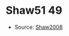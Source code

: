 <a name="material" />

# Shaw51 49
<script type="application/ld+json">
  {
    "@context": "https://schema.org/",
    "@type": "ChemicalSubstance",
    "http://purl.org/dc/terms/conformsTo":
      {
        "@type": "CreativeWork",
        "@id": "https://bioschemas.org/profiles/ChemicalSubstance/0.4-RELEASE/"
      },
    "@id": "https://egonw.github.io/nanowiki/nanowiki79.html#material",
    "name": "Shaw51 49",
    "sameAs": "http://127.0.0.1/mediawiki/index.php/Special:URIResolver/Shaw51_49"
  }
</script>


* Source: [Shaw2008](Shaw2008.md)
